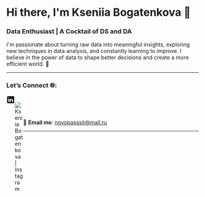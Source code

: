 # Hi there, I'm Kseniia Bogatenkova 👋  
### Data Enthusiast |  A Cocktail of DS and DA  

I'm passionate about turning raw data into meaningful insights, exploring new techniques in data analysis, and constantly learning to improve. I believe in the power of data to shape better decisions and create a more efficient world. 🚀  

---

### Let’s Connect 🌐:  
[<img align="left" alt="Kseniia Bogatenkova | LinkedIn" width="22px" src="https://raw.githubusercontent.com/simple-icons/simple-icons/develop/icons/linkedin.svg" />](https://www.linkedin.com/in/kseniia-bogatenkova/)  
[<img align="left" alt="Kseniia Bogatenkova | Instagram" width="22px" src="https://raw.githubusercontent.com/simple-icons/simple-icons/develop/icons/instagram.svg" />](https://www.instagram.com/xenibogat/)  

<br/>

📧 **Email me**: [novopasssit@mail.ru](mailto:novopasssit@mail.ru)

---



